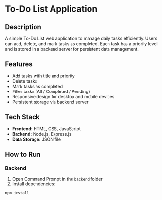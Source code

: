 # To-Do List Application

## Description
A simple To-Do List web application to manage daily tasks efficiently. Users can add, delete, and mark tasks as completed. Each task has a priority level and is stored in a backend server for persistent data management.

## Features
- Add tasks with title and priority
- Delete tasks
- Mark tasks as completed
- Filter tasks (All / Completed / Pending)
- Responsive design for desktop and mobile devices
- Persistent storage via backend server

## Tech Stack
- **Frontend:** HTML, CSS, JavaScript  
- **Backend:** Node.js, Express.js  
- **Data Storage:** JSON file 

## How to Run

### Backend
1. Open Command Prompt in the `backend` folder  
2. Install dependencies:
```bash
npm install
